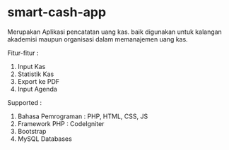 # smart-cash-app

Merupakan Aplikasi pencatatan uang kas. baik digunakan untuk kalangan akademisi maupun organisasi dalam memanajemen uang kas.

Fitur-fitur :
1.  Input Kas
2.  Statistik Kas
3.  Export ke PDF
4.  Input Agenda

Supported :
1.  Bahasa Pemrograman : PHP, HTML, CSS, JS  
2.  Framework PHP : CodeIgniter              
3.  Bootstrap
4.  MySQL Databases
